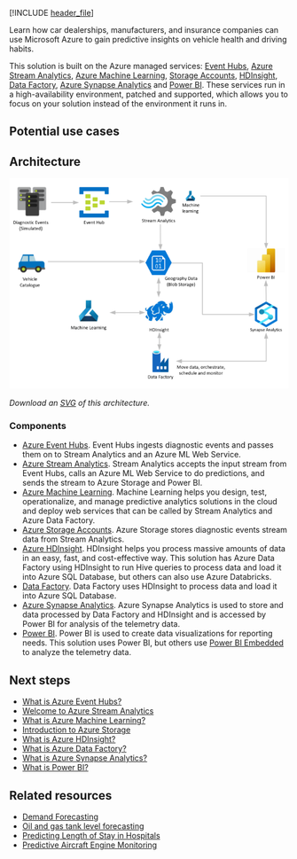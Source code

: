 [!INCLUDE [header_file](../../../includes/sol-idea-header.md)]

Learn how car dealerships, manufacturers, and insurance companies can use Microsoft Azure to gain predictive insights on vehicle health and driving habits.

This solution is built on the Azure managed services: [Event Hubs](https://azure.microsoft.com/services/event-hubs), [Azure Stream Analytics](https://azure.microsoft.com/services/stream-analytics), [Azure Machine Learning](https://azure.microsoft.com/services/machine-learning), [Storage Accounts](https://azure.microsoft.com/services/storage), [HDInsight](https://azure.microsoft.com/services/hdinsight), [Data Factory](https://azure.microsoft.com/services/data-factory), [Azure Synapse Analytics](https://azure.microsoft.com/services/synapse-analytics/) and [Power BI](https://powerbi.microsoft.com). These services run in a high-availability environment, patched and supported, which allows you to focus on your solution instead of the environment it runs in.

## Potential use cases



## Architecture

![Architecture Diagram](../media/predictive-insights-with-vehicle-telematics.png)

*Download an [SVG](../media/predictive-insights-with-vehicle-telematics.svg) of this architecture.*

### Components

* [Azure Event Hubs](https://azure.microsoft.com/services/event-hubs). Event Hubs ingests diagnostic events and passes them on to Stream Analytics and an Azure ML Web Service.
* [Azure Stream Analytics](https://azure.microsoft.com/services/stream-analytics). Stream Analytics accepts the input stream from Event Hubs, calls an Azure ML Web Service to do predictions, and sends the stream to Azure Storage and Power BI.
* [Azure Machine Learning](https://azure.microsoft.com/free/machine-learning). Machine Learning helps you design, test, operationalize, and manage predictive analytics solutions in the cloud and deploy web services that can be called by Stream Analytics and Azure Data Factory.
* [Azure Storage Accounts](https://azure.microsoft.com/free/storage). Azure Storage stores diagnostic events stream data from Stream Analytics.
* [Azure HDInsight](https://azure.microsoft.com/free/hdinsight). HDInsight helps you process massive amounts of data in an easy, fast, and cost-effective way. This solution has Azure Data Factory using HDInsight to run Hive queries to process data and load it into Azure SQL Database, but others can also use Azure Databricks.
* [Data Factory](https://azure.microsoft.com/services/data-factory). Data Factory uses HDInsight to process data and load it into Azure SQL Database.
* [Azure Synapse Analytics](https://azure.microsoft.com/services/synapse-analytics). Azure Synapse Analytics is used to store and data processed by Data Factory and HDInsight and is accessed by Power BI for analysis of the telemetry data.
* [Power BI](https://powerbi.microsoft.com). Power BI is used to create data visualizations for reporting needs. This solution uses Power BI, but others use [Power BI Embedded](https://azure.microsoft.com/services/power-bi-embedded/) to analyze the telemetry data.

## Next steps

* [What is Azure Event Hubs?](/azure/event-hubs/event-hubs-about)
* [Welcome to Azure Stream Analytics](/azure/stream-analytics/stream-analytics-introduction)
* [What is Azure Machine Learning?](/azure/machine-learning/overview-what-is-azure-ml)
* [Introduction to Azure Storage](/azure/storage/common/storage-introduction)
* [What is Azure HDInsight?](/azure/hdinsight/hdinsight-overview)
* [What is Azure Data Factory?](/azure/data-factory/introduction)
* [What is Azure Synapse Analytics?](/azure/synapse-analytics/overview-what-is)
* [What is Power BI?](/power-bi/fundamentals/power-bi-overview)

## Related resources

* [Demand Forecasting](./demand-forecasting.yml)
* [Oil and gas tank level forecasting](./oil-and-gas-tank-level-forecasting.yml)
* [Predicting Length of Stay in Hospitals](./predicting-length-of-stay-in-hospitals.yml)
* [Predictive Aircraft Engine Monitoring](./aircraft-engine-monitoring-for-predictive-maintenance-in-aerospace.yml)
